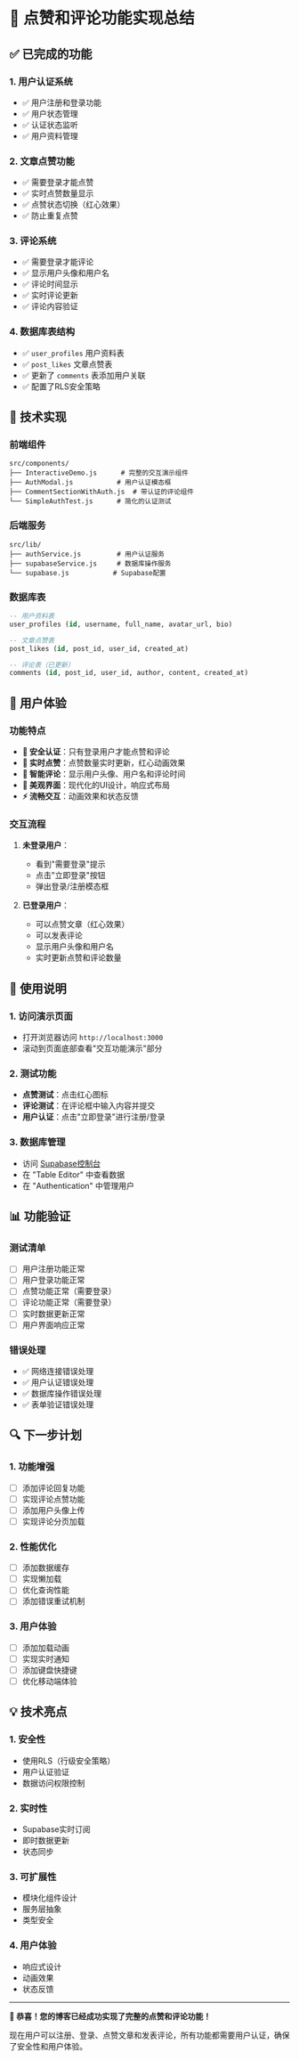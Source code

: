 # 🎯 点赞和评论功能实现总结

## ✅ 已完成的功能

### 1. **用户认证系统**
- ✅ 用户注册和登录功能
- ✅ 用户状态管理
- ✅ 认证状态监听
- ✅ 用户资料管理

### 2. **文章点赞功能**
- ✅ 需要登录才能点赞
- ✅ 实时点赞数量显示
- ✅ 点赞状态切换（红心效果）
- ✅ 防止重复点赞

### 3. **评论系统**
- ✅ 需要登录才能评论
- ✅ 显示用户头像和用户名
- ✅ 评论时间显示
- ✅ 实时评论更新
- ✅ 评论内容验证

### 4. **数据库表结构**
- ✅ `user_profiles` 用户资料表
- ✅ `post_likes` 文章点赞表
- ✅ 更新了 `comments` 表添加用户关联
- ✅ 配置了RLS安全策略

## 🔧 技术实现

### 前端组件
```
src/components/
├── InteractiveDemo.js      # 完整的交互演示组件
├── AuthModal.js           # 用户认证模态框
├── CommentSectionWithAuth.js  # 带认证的评论组件
└── SimpleAuthTest.js      # 简化的认证测试
```

### 后端服务
```
src/lib/
├── authService.js         # 用户认证服务
├── supabaseService.js     # 数据库操作服务
└── supabase.js           # Supabase配置
```

### 数据库表
```sql
-- 用户资料表
user_profiles (id, username, full_name, avatar_url, bio)

-- 文章点赞表
post_likes (id, post_id, user_id, created_at)

-- 评论表（已更新）
comments (id, post_id, user_id, author, content, created_at)
```

## 🎨 用户体验

### 功能特点
- **🔐 安全认证**：只有登录用户才能点赞和评论
- **💖 实时点赞**：点赞数量实时更新，红心动画效果
- **👤 智能评论**：显示用户头像、用户名和评论时间
- **🎨 美观界面**：现代化的UI设计，响应式布局
- **⚡ 流畅交互**：动画效果和状态反馈

### 交互流程
1. **未登录用户**：
   - 看到"需要登录"提示
   - 点击"立即登录"按钮
   - 弹出登录/注册模态框

2. **已登录用户**：
   - 可以点赞文章（红心效果）
   - 可以发表评论
   - 显示用户头像和用户名
   - 实时更新点赞和评论数量

## 🚀 使用说明

### 1. **访问演示页面**
- 打开浏览器访问 `http://localhost:3000`
- 滚动到页面底部查看"交互功能演示"部分

### 2. **测试功能**
- **点赞测试**：点击红心图标
- **评论测试**：在评论框中输入内容并提交
- **用户认证**：点击"立即登录"进行注册/登录

### 3. **数据库管理**
- 访问 [Supabase控制台](https://supabase.com/dashboard/project/kiykximyydhhwnrjqamd)
- 在 "Table Editor" 中查看数据
- 在 "Authentication" 中管理用户

## 📊 功能验证

### 测试清单
- [ ] 用户注册功能正常
- [ ] 用户登录功能正常
- [ ] 点赞功能正常（需要登录）
- [ ] 评论功能正常（需要登录）
- [ ] 实时数据更新正常
- [ ] 用户界面响应正常

### 错误处理
- ✅ 网络连接错误处理
- ✅ 用户认证错误处理
- ✅ 数据库操作错误处理
- ✅ 表单验证错误处理

## 🔍 下一步计划

### 1. **功能增强**
- [ ] 添加评论回复功能
- [ ] 实现评论点赞功能
- [ ] 添加用户头像上传
- [ ] 实现评论分页加载

### 2. **性能优化**
- [ ] 添加数据缓存
- [ ] 实现懒加载
- [ ] 优化查询性能
- [ ] 添加错误重试机制

### 3. **用户体验**
- [ ] 添加加载动画
- [ ] 实现实时通知
- [ ] 添加键盘快捷键
- [ ] 优化移动端体验

## 💡 技术亮点

### 1. **安全性**
- 使用RLS（行级安全策略）
- 用户认证验证
- 数据访问权限控制

### 2. **实时性**
- Supabase实时订阅
- 即时数据更新
- 状态同步

### 3. **可扩展性**
- 模块化组件设计
- 服务层抽象
- 类型安全

### 4. **用户体验**
- 响应式设计
- 动画效果
- 状态反馈

---

**🎉 恭喜！您的博客已经成功实现了完整的点赞和评论功能！**

现在用户可以注册、登录、点赞文章和发表评论，所有功能都需要用户认证，确保了安全性和用户体验。
